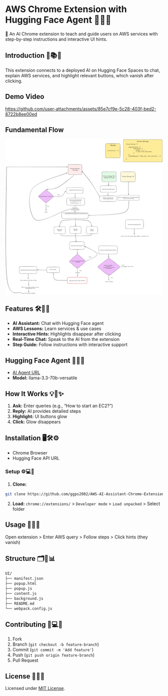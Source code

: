 # AWS Chrome Extension with Hugging Face Agent 🚀💡✨

🌟 An AI Chrome extension to teach and guide users on AWS services with step-by-step instructions and interactive UI hints.

## Introduction 💬📚✨
This extension connects to a deployed AI on Hugging Face Spaces to chat, explain AWS services, and highlight relevant buttons, which vanish after clicking.

## Demo Video



https://github.com/user-attachments/assets/85e7cf9e-5c28-403f-bed2-8722b8ee00ed



## Fundamental Flow

![Extension Preview](./assets/flow.png)

## Features 🛠️🤖🚀
- **AI Assistant:** Chat with Hugging Face agent  
- **AWS Lessons:** Learn services & use cases  
- **Interactive Hints:** Highlights disappear after clicking  
- **Real-Time Chat:** Speak to the AI from the extension  
- **Step Guide:** Follow instructions with interactive support  

## Hugging Face Agent 🤖🌐💡
- [AI Agent URL](https://huggingface.co/spaces/Pradipto2002/AWS_Assistant/tree/main)  
- **Model:** llama-3.3-70b-versatile 

## How It Works 💡💬✨
1. **Ask:** Enter queries (e.g., “How to start an EC2?”)  
2. **Reply:** AI provides detailed steps  
3. **Highlight:** UI buttons glow  
4. **Click:** Glow disappears  

## Installation 🖥️🛠️⚙️
- Chrome Browser  
- Hugging Face API URL  

### Setup ⚙️💻📂
1. **Clone:**  
```bash
git clone https://github.com/ggps2002/AWS-AI-Assistant-Chrome-Extension.git
```
2. **Load:** `chrome://extensions/` > `Developer mode` > `Load unpacked` > Select folder   

## Usage 🚀💬🔑
Open extension > Enter AWS query > Follow steps > Click hints (they vanish)

## Structure 🗂️📁📊
```
UI/
├── manifest.json
├── popup.html
├── popup.js
├── content.js
├── background.js
├── README.md
└── webpack.config.js
```

## Contributing 💪💻🌟
1. Fork  
2. Branch (`git checkout -b feature-branch`)  
3. Commit (`git commit -m 'Add feature'`)  
4. Push (`git push origin feature-branch`)  
5. Pull Request  

## License 📜💼✅
Licensed under [MIT License](LICENSE).

